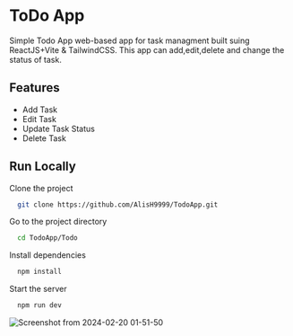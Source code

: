 
# ToDo App

Simple Todo App web-based app for task managment built suing ReactJS+Vite & TailwindCSS.
This app can add,edit,delete and change the status of task.

## Features

- Add Task
- Edit Task
- Update Task Status
- Delete Task


## Run Locally

Clone the project

```bash
  git clone https://github.com/AlisH9999/TodoApp.git
```

Go to the project directory

```bash
  cd TodoApp/Todo
```

Install dependencies

```bash
  npm install
```

Start the server

```bash
  npm run dev
```
![Screenshot from 2024-02-20 01-51-50](https://github.com/AlisH9999/TodoApp/assets/78138009/5d836030-fd29-4a9e-a89e-93c917516b47)


